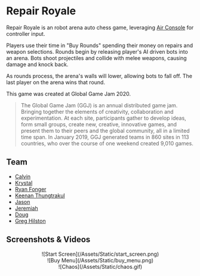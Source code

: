 # Repair Royale

Repair Royale is an robot arena auto chess game, leveraging [Air Console](https://www.airconsole.com/) for controller input.

Players use their time in "Buy Rounds" spending their money on repairs and weapon selections. Rounds begin by releasing player's AI driven bots into an arena. Bots shoot projectiles and collide with melee weapons, causing damage and knock back.

As rounds process, the arena's walls will lower, allowing bots to fall off. The last player on the arena wins that round.

This game was created at Global Game Jam 2020.

> The Global Game Jam (GGJ) is an annual distributed game jam. Bringing together the elements of creativity, collaboration and experimentation. At each site, participants gather to develop ideas, form small groups, create new, creative, innovative games, and present them to their peers and the global community, all in a limited time span. In January 2019, GGJ generated teams in 860 sites in 113 countries, who over the course of one weekend created 9,010 games.

## Team

- [Calvin](https://github.com/PeachTreeOath)
- [Krystal](https://github.com/Krevlee)
- [Ryan Fonger](https://github.com/Fangor)
- [Keenan Thungtrakul](https://github.com/kthungtrakul)
- [Jason](https://github.com/eightpoundgorilla)
- [Jeremiah]()
- [Doug]()
- [Greg Hilston](https://greghilston.com)

## Screenshots & Videos

<center>![Start Screen](/Assets/Static/start_screen.png)</center>
<center>![Buy Menu](/Assets/Static/buy_menu.png)</center>
<center>![Chaos](/Assets/Static/chaos.gif)</center>